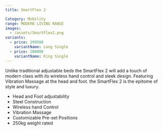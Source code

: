 ```yaml
---
title: SmartFlex 2

Category: Mobility
range: MODERN LIVING RANGE
images:
  - /assets/SmartFlex2.png
variants:
  - price: 299500
    variantName: Long Single
  - price: 280000
    variantName: King Single
---
```


Unlike traditional adjustable beds the SmartFlex 2 will add a touch of modern class with its wireless hand control and sleek design. Featuring Vibration Massage at the head and foot. the SmartFlex 2 is the epitome of style and luxury.
* Head and Foot adjustability
* Steel Construction
* Wireless hand Control
* Vibration Massage
* Customizable Pre-set Positions
* 250kg weight rated